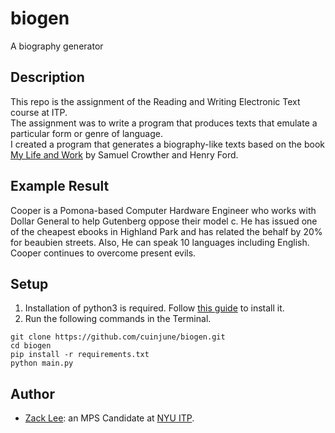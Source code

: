 # biogen
A biography generator

## Description
This repo is the assignment of the Reading and Writing Electronic Text course at ITP.  
The assignment was to write a program that produces texts that emulate a particular form or genre of language.  
I created a program that generates a biography-like texts based on the book [My Life and Work](https://www.gutenberg.org/ebooks/7213) by Samuel Crowther and Henry Ford.

## Example Result
Cooper is a Pomona-based Computer Hardware Engineer who works with Dollar General to help Gutenberg oppose their model c.
He has issued one of the cheapest ebooks in Highland Park and has related the behalf by 20% for beaubien streets.
Also, He can speak 10 languages including English.
Cooper continues to overcome present evils.


## Setup
1. Installation of python3 is required. Follow [this guide](https://realpython.com/installing-python/) to install it.
2. Run the following commands in the Terminal.
```
git clone https://github.com/cuinjune/biogen.git
cd biogen
pip install -r requirements.txt
python main.py
```

## Author
* [Zack Lee](https://www.cuinjune.com/about): an MPS Candidate at [NYU ITP](https://itp.nyu.edu).
